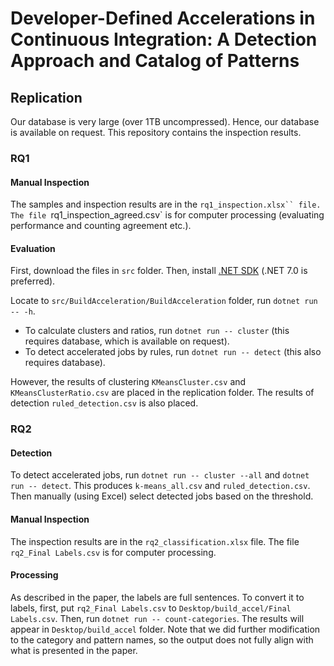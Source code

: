 # Developer-Defined Accelerations in Continuous Integration: A Detection Approach and Catalog of Patterns
## Replication
Our database is very large (over 1TB uncompressed). Hence, our database is available on request. This repository contains the inspection results.

### RQ1
#### Manual Inspection
The samples and inspection results are in the `rq1_inspection.xlsx`` file. The file `rq1_inspection_agreed.csv` is for computer processing (evaluating performance and counting agreement etc.).

#### Evaluation
First, download the files in `src` folder. Then, install [.NET SDK](https://dotnet.microsoft.com/en-us/download) (.NET 7.0 is preferred).

Locate to `src/BuildAcceleration/BuildAcceleration` folder, run `dotnet run -- -h`.

- To calculate clusters and ratios, run `dotnet run -- cluster` (this requires database, which is available on request).
- To detect accelerated jobs by rules, run `dotnet run -- detect` (this also requires database).

However, the results of clustering `KMeansCluster.csv` and `KMeansClusterRatio.csv` are placed in the replication folder. The results of detection `ruled_detection.csv` is also placed.

### RQ2 
#### Detection
To detect accelerated jobs, run `dotnet run -- cluster --all` and `dotnet run -- detect`. This produces `k-means_all.csv` and `ruled_detection.csv`. Then manually (using Excel) select detected jobs based on the threshold.

#### Manual Inspection
The inspection results are in the `rq2_classification.xlsx` file. The file `rq2_Final Labels.csv` is for computer processing.

#### Processing
As described in the paper, the labels are full sentences. To convert it to labels, first, put `rq2_Final Labels.csv` to `Desktop/build_accel/Final Labels.csv`. Then, run `dotnet run -- count-categories`. The results will appear in `Desktop/build_accel` folder. Note that we did further modification to the category and pattern names, so the output does not fully align with what is presented in the paper.